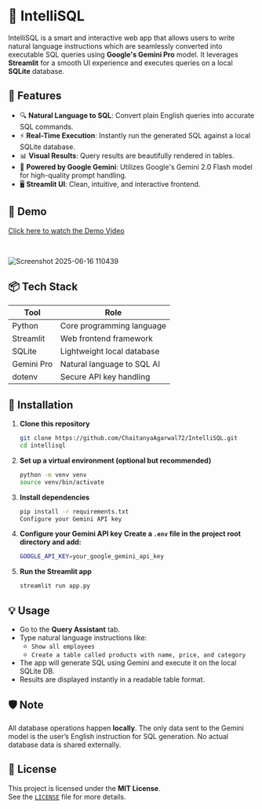 # 🧠 IntelliSQL

IntelliSQL is a smart and interactive web app that allows users to write natural language instructions which are seamlessly converted into executable SQL queries using **Google's Gemini Pro** model. It leverages **Streamlit** for a smooth UI experience and executes queries on a local **SQLite** database.

## 🚀 Features

- 🔍 **Natural Language to SQL**: Convert plain English queries into accurate SQL commands.
- ⚡ **Real-Time Execution**: Instantly run the generated SQL against a local SQLite database.
- 📊 **Visual Results**: Query results are beautifully rendered in tables.
- 🧠 **Powered by Google Gemini**: Utilizes Google's Gemini 2.0 Flash model for high-quality prompt handling.
- 🖥️ **Streamlit UI**: Clean, intuitive, and interactive frontend.

## 📸 Demo

[Click here to watch the Demo Video](https://drive.google.com/file/d/1OhpBbhSnxUMTJ0hOnCSyFyMKzuw-Wt3o/view?usp=sharing)

<br>

![Screenshot 2025-06-16 110439](https://github.com/user-attachments/assets/d268f35f-7fcb-4135-9c1a-9b85b35f38d3)


## 📦 Tech Stack

| Tool        | Role                          |
|-------------|-------------------------------|
| Python      | Core programming language     |
| Streamlit   | Web frontend framework        |
| SQLite      | Lightweight local database    |
| Gemini Pro  | Natural language to SQL AI    |
| dotenv      | Secure API key handling       |

## 🔧 Installation

1. **Clone this repository**
   ```bash
   git clone https://github.com/ChaitanyaAgarwal72/IntelliSQL.git
   cd intellisql
2. **Set up a virtual environment (optional but recommended)**
   ```bash
   python -m venv venv
   source venv/bin/activate
3. **Install dependencies**
   ```bash
   pip install -r requirements.txt
   Configure your Gemini API key
4. **Configure your Gemini API key**
   **Create a `.env` file in the project root directory and add:**
   ```bash
   GOOGLE_API_KEY=your_google_gemini_api_key
5. **Run the Streamlit app**
   ```bash
   streamlit run app.py
   
## 💡 Usage

- Go to the **Query Assistant** tab.
- Type natural language instructions like:
  - `Show all employees`
  - `Create a table called products with name, price, and category`
- The app will generate SQL using Gemini and execute it on the local SQLite DB.
- Results are displayed instantly in a readable table format.

## 🛡️ Note

All database operations happen **locally**. The only data sent to the Gemini model is the user’s English instruction for SQL generation. No actual database data is shared externally.

## 📄 License

This project is licensed under the **MIT License**.  
See the [`LICENSE`](LICENSE) file for more details.
